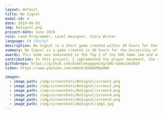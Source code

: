 ```yaml
---
layout: default
title: No Signal
modal-id: 4
date: 2019-06-03
img: NoSignal.png
project-date: June 2019
role: Lead Programmer, Level Designer, Story Writer
language: C# (Unity)
description: No Signal is a short game created within 30 hours for the University of Gloucestershire Game Jame 2019. My team consisted of 3 Programmers including myself and 2 Designers. The theme of this game jam was "Waves," so my team and I decided to use radio waves as the main mechanic. The game follows a UFO hunter with a radio scanner which he uses to track down his van to enevitably get back home after being abducted. However, when using the scanner, it causes the aliens to try to attack him. <br>This game came in the Top 3 within the main competition, and was then chosen to be shown off at the end of year show, where it placed 2nd overall.
summary: No Signal is a game created in 30 hours for the University of Gloucestershire Game Jam 2019. The theme of the jam was 'Waves'.
awards: This Game was nominated in the Top 3 of the UOG Game Jam and was then shown at the end of year show, where it ultimately came 2nd. 
contribution: In this project, I implemented the player movement, the radio scanner mechanic, level transitions. I also partly worked on the overall project management roles such as task assignment and asset importing. <br><br> Mechanics Developed<ul><li>Player Movement</li><li>Short Range Radio Tracker, a device that beeped at shorter intervals based on the players' distance to a goal item</li><li>Long Range Radio Tracker, a "menu" where the player has to tune to a specific frequency to see nodes that they can travel to on the map</li><li>Player Dialogue</li><li>Scene Transition System</li></ul>
githubrepo: https://github.com/bubblemapgaming/UOG-GameJam2019
video: https://www.youtube.com/embed/ASNdkMqeHWA

images:
  - image_path: /img/screenshots/NoSignal/screen1.png
  - image_path: /img/screenshots/NoSignal/screen2.png
  - image_path: /img/screenshots/NoSignal/screen3.png
  - image_path: /img/screenshots/NoSignal/screen4.png
  - image_path: /img/screenshots/NoSignal/screen5.png
  - image_path: /img/screenshots/NoSignal/img1.jpg
---
```

